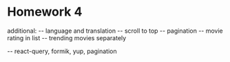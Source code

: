 # Homework 4

additional:
-- language and translation
-- scroll to top
-- pagination
-- movie rating in list
-- trending movies separately

-- react-query, formik, yup, pagination

